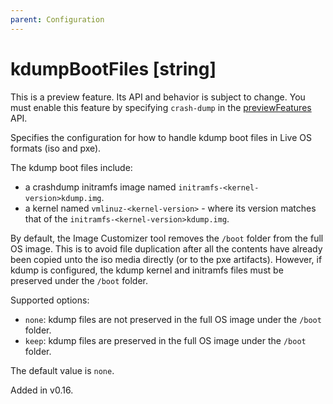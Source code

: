 ```yaml
---
parent: Configuration
---
```


# kdumpBootFiles [string]

This is a preview feature.
Its API and behavior is subject to change.
You must enable this feature by specifying `crash-dump` in the
[previewFeatures](./config.md#previewfeatures-string) API.

Specifies the configuration for how to handle kdump boot files in Live OS
formats (iso and pxe).

The kdump boot files include:

- a crashdump initramfs image named `initramfs-<kernel-version>kdump.img`.
- a kernel named  `vmlinuz-<kernel-version>` - where its version matches that of
  the `initramfs-<kernel-version>kdump.img`.

By default, the Image Customizer tool removes the `/boot` folder from the full
OS image. This is to avoid file duplication after all the contents have already
been copied unto the iso media directly (or to the pxe artifacts). However, if
kdump is configured, the kdump kernel and initramfs files must be preserved
under the `/boot` folder.

Supported options:

- `none`: kdump files are not preserved in the full OS image under the `/boot`
  folder.
- `keep`: kdump files are preserved in the full OS image under the `/boot`
  folder.

The default value is `none`.

Added in v0.16.
